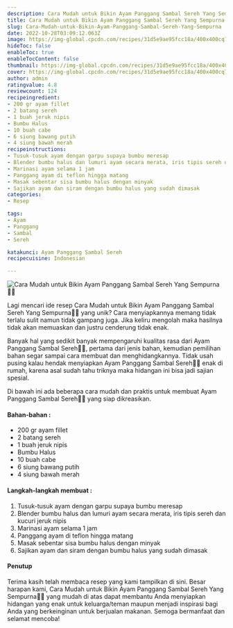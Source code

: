 ```yaml
---
description: Cara Mudah untuk Bikin Ayam Panggang Sambal Sereh Yang Sempurna"
title: Cara Mudah untuk Bikin Ayam Panggang Sambal Sereh Yang Sempurna
slug: Cara-Mudah-untuk-Bikin-Ayam-Panggang-Sambal-Sereh-Yang-Sempurna
date: 2022-10-28T03:09:12.063Z
image: https://img-global.cpcdn.com/recipes/31d5e9ae95fcc18a/400x400cq70/photo.jpg
hideToc: false
enableToc: true
enableTocContent: false
thumbnail: https://img-global.cpcdn.com/recipes/31d5e9ae95fcc18a/400x400cq70/photo.jpg
cover: https://img-global.cpcdn.com/recipes/31d5e9ae95fcc18a/400x400cq70/photo.jpg
author: admin
ratingvalue: 4.8
reviewcount: 124
recipeingredient:
- 200 gr ayam fillet
- 2 batang sereh
- 1 buah jeruk nipis
- Bumbu Halus
- 10 buah cabe
- 6 siung bawang putih
- 4 siung bawah merah
recipeinstructions:
- Tusuk-tusuk ayam dengan garpu supaya bumbu meresap
- Blender bumbu halus dan lumuri ayam secara merata, iris tipis sereh dan kucuri jeruk nipis
- Marinasi ayam selama 1 jam
- Panggang ayam di teflon hingga matang
- Masak sebentar sisa bumbu halus dengan minyak
- Sajikan ayam dan siram dengan bumbu halus yang sudah dimasak
categories:
- Resep

tags:
- Ayam
- Panggang
- Sambal
- Sereh

katakunci: Ayam Panggang Sambal Sereh
recipecuisine: Indonesian

---
```


![Cara Mudah untuk Bikin Ayam Panggang Sambal Sereh Yang Sempurna👩‍🍳](https://img-global.cpcdn.com/recipes/31d5e9ae95fcc18a/400x400cq70/photo.jpg)

Lagi mencari ide resep Cara Mudah untuk Bikin Ayam Panggang Sambal Sereh Yang Sempurna👩‍🍳 yang unik? Cara menyiapkannya memang tidak terlalu sulit namun tidak gampang juga. Jika keliru mengolah maka hasilnya tidak akan memuaskan dan justru cenderung tidak enak.

Banyak hal yang sedikit banyak mempengaruhi kualitas rasa dari Ayam Panggang Sambal Sereh👩‍🍳, pertama dari jenis bahan, kemudian pemilihan bahan segar sampai cara membuat dan menghidangkannya. Tidak usah pusing kalau hendak menyiapkan Ayam Panggang Sambal Sereh👩‍🍳 enak di rumah, karena asal sudah tahu triknya maka hidangan ini bisa jadi sajian spesial.

Di bawah ini ada beberapa cara mudah dan praktis untuk membuat Ayam Panggang Sambal Sereh👩‍🍳 yang siap dikreasikan.

<!--inarticleads1-->

#### Bahan-bahan :

- 200 gr ayam fillet
- 2 batang sereh
- 1 buah jeruk nipis
- Bumbu Halus
- 10 buah cabe
- 6 siung bawang putih
- 4 siung bawah merah

<!--inarticleads2-->

#### Langkah-langkah membuat :

1. Tusuk-tusuk ayam dengan garpu supaya bumbu meresap
1. Blender bumbu halus dan lumuri ayam secara merata, iris tipis sereh dan kucuri jeruk nipis
1. Marinasi ayam selama 1 jam
1. Panggang ayam di teflon hingga matang
1. Masak sebentar sisa bumbu halus dengan minyak
1. Sajikan ayam dan siram dengan bumbu halus yang sudah dimasak

#### Penutup

Terima kasih telah membaca resep yang kami tampilkan di sini. Besar harapan kami, Cara Mudah untuk Bikin Ayam Panggang Sambal Sereh Yang Sempurna👩‍🍳 yang mudah di atas dapat membantu Anda menyiapkan hidangan yang enak untuk keluarga/teman maupun menjadi inspirasi bagi Anda yang berkeinginan untuk berjualan makanan. Semoga bermanfaat dan selamat mencoba!
